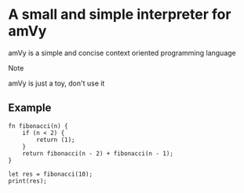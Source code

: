 # A small and simple interpreter for amVy

amVy is a simple and concise context oriented programming language

> [!NOTE]
> amVy is just a toy, don't use it


## Example

```vY
fn fibonacci(n) {
	if (n < 2) {
		return (1);
	}
	return fibonacci(n - 2) + fibonacci(n - 1);
}

let res = fibonacci(10);
print(res);
```
